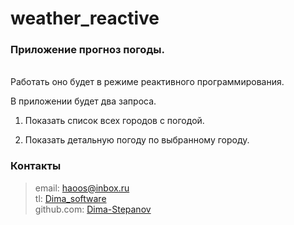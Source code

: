 

# weather_reactive

<h3>Приложение прогноз погоды.</h3> <br>
Работать оно будет в режиме реактивного программирования.

В приложении будет два запроса.

1. Показать список всех городов с погодой.

2. Показать детальную погоду по выбранному городу.


### Контакты

> email: [haoos@inbox.ru](mailto:haoos@inbox.ru) <br>
> tl: [Dima_software](https://t.me/dima-abc) <br>
> github.com: [Dima-Stepanov](https://github.com/dima-abc)
